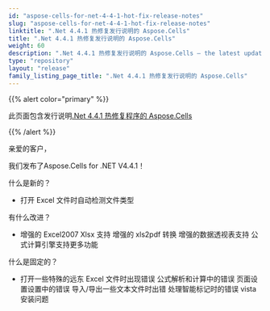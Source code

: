 ```yaml
---
id: "aspose-cells-for-net-4-4-1-hot-fix-release-notes"
slug: "aspose-cells-for-net-4-4-1-hot-fix-release-notes"
linktitle: ".Net 4.4.1 热修复发行说明的 Aspose.Cells"
title: ".Net 4.4.1 热修复发行说明的 Aspose.Cells"
weight: 60
description: ".Net 4.4.1 热修复发行说明的 Aspose.Cells – the latest updates and fixes."
type: "repository"
layout: "release"
family_listing_page_title: ".Net 4.4.1 热修复发行说明的 Aspose.Cells"
---
```

{{% alert color="primary" %}} 

此页面包含发行说明[.Net 4.4.1 热修复程序的 Aspose.Cells](https://releases.aspose.com/cells/net/new-releases/aspose.cells-for-.net-4.4.1-hot-fix/)

{{% /alert %}} 

亲爱的客户，

我们发布了Aspose.Cells for .NET V4.4.1！

什么是新的？

- 打开 Excel 文件时自动检测文件类型

有什么改进？

- 增强的 Excel2007 Xlsx 支持
增强的 xls2pdf 转换
增强的数据透视表支持
公式计算引擎支持更多功能

什么是固定的？

- 打开一些特殊的远东 Excel 文件时出现错误
公式解析和计算中的错误
页面设置设置中的错误
导入/导出一些文本文件时出错
处理智能标记时的错误
vista安装问题
